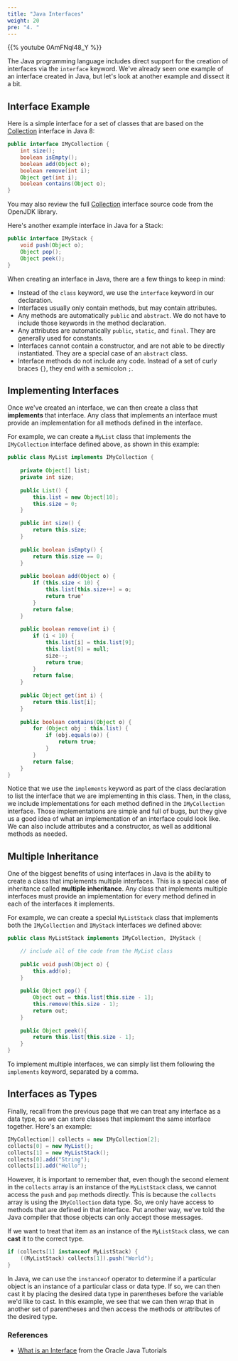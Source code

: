 ```yaml
---
title: "Java Interfaces"
weight: 20
pre: "4. "
---
```

{{% youtube 0AmFNql48_Y %}}

The Java programming language includes direct support for the creation of interfaces via the `interface` keyword. We've already seen one example of an interface created in Java, but let's look at another example and dissect it a bit.

## Interface Example

Here is a simple interface for a set of classes that are based on the [Collection](https://docs.oracle.com/javase/8/docs/api/java/util/Collection.html) interface in Java 8:

```java
public interface IMyCollection {
    int size();
    boolean isEmpty();
    boolean add(Object o);
    boolean remove(int i);
    Object get(int i);
    boolean contains(Object o);
}
```

You may also review the full [Collection](http://hg.openjdk.java.net/jdk8/jdk8/jdk/file/tip/src/share/classes/java/util/Collection.java) interface source code from the OpenJDK library.

Here's another example interface in Java for a Stack:

```java
public interface IMyStack {
    void push(Object o);
    Object pop();
    Object peek();
}
```

When creating an interface in Java, there are a few things to keep in mind:

* Instead of the `class` keyword, we use the `interface` keyword in our declaration.
* Interfaces usually only contain methods, but may contain attributes.
* Any methods are automatically `public` and `abstract`. We do not have to include those keywords in the method declaration.
* Any attributes are automatically `public`, `static`, and `final`. They are generally used for constants. 
* Interfaces cannot contain a constructor, and are not able to be directly instantiated. They are a special case of an `abstract` class.
* Interface methods do not include any code. Instead of a set of curly braces `{}`, they end with a semicolon `;`.

## Implementing Interfaces

Once we've created an interface, we can then create a class that **implements** that interface. Any class that implements an interface must provide an implementation for all methods defined in the interface. 

For example, we can create a `MyList` class that implements the `IMyCollection` interface defined above, as shown in this example:

```java
public class MyList implements IMyCollection {
    
    private Object[] list;
    private int size;
    
    public List() {
        this.list = new Object[10];
        this.size = 0;
    }

    public int size() {
        return this.size;
    }
    
    public boolean isEmpty() {
        return this.size == 0;
    }
    
    public boolean add(Object o) {
        if (this.size < 10) {
            this.list[this.size++] = o;
            return true'
        }
        return false;
    }
    
    public boolean remove(int i) {
        if (i < 10) {
            this.list[i] = this.list[9];
            this.list[9] = null;
            size--;
            return true;
        }
        return false;
    }
    
    public Object get(int i) {
        return this.list[i];
    }
    
    public boolean contains(Object o) {
        for (Object obj : this.list) {
            if (obj.equals(o)) {
                return true;
            }
        }
        return false;
    }
}
```

Notice that we use the `implements` keyword as part of the class declaration to list the interface that we are implementing in this class. Then, in the class, we include implementations for each method defined in the `IMyCollection` interface. Those implementations are simple and full of bugs, but they give us a good idea of what an implementation of an interface could look like. We can also include attributes and a constructor, as well as additional methods as needed. 

## Multiple Inheritance

One of the biggest benefits of using interfaces in Java is the ability to create a class that implements multiple interfaces. This is a special case of inheritance called **multiple inheritance**. Any class that implements multiple interfaces must provide an implementation for every method defined in each of the interfaces it implements. 

For example, we can create a special `MyListStack` class that implements both the `IMyCollection` and `IMyStack` interfaces we defined above:

```java
public class MyListStack implements IMyCollection, IMyStack {

    // include all of the code from the MyList class
    
    public void push(Object o) {
        this.add(o);
    }
    
    public Object pop() {
        Object out = this.list[this.size - 1];
        this.remove(this.size - 1);
        return out;
    }
    
    public Object peek(){
        return this.list[this.size - 1];
    }
}
```

To implement multiple interfaces, we can simply list them following the `implements` keyword, separated by a comma. 

## Interfaces as Types

Finally, recall from the previous page that we can treat any interface as a data type, so we can store classes that implement the same interface together. Here's an example:

```java
IMyCollection[] collects = new IMyCollection[2];
collects[0] = new MyList();
collects[1] = new MyListStack();
collects[0].add("String");
collects[1].add("Hello");
```

However, it is important to remember that, even though the second element in the `collects` array is an instance of the `MyListStack` class, we cannot access the `push` and `pop` methods directly. This is because the `collects` array is using the `IMyCollection` data type. So, we only have access to methods that are defined in that interface. Put another way, we've told the Java compiler that those objects can only accept those messages. 

If we want to treat that item as an instance of the `MyListStack` class, we can **cast** it to the correct type.

```java
if (collects[1] instanceof MyListStack) {
    ((MyListStack) collects[1]).push("World");
}
```

In Java, we can use the `instanceof` operator to determine if a particular object is an instance of a particular class or data type. If so, we can then cast it by placing the desired data type in parentheses before the variable we'd like to cast. In this example, we see that we can then wrap that in another set of parentheses and then access the methods or attributes of the desired type.

### References

* [What is an Interface](https://docs.oracle.com/javase/tutorial/java/concepts/interface.html) from the Oracle Java Tutorials
